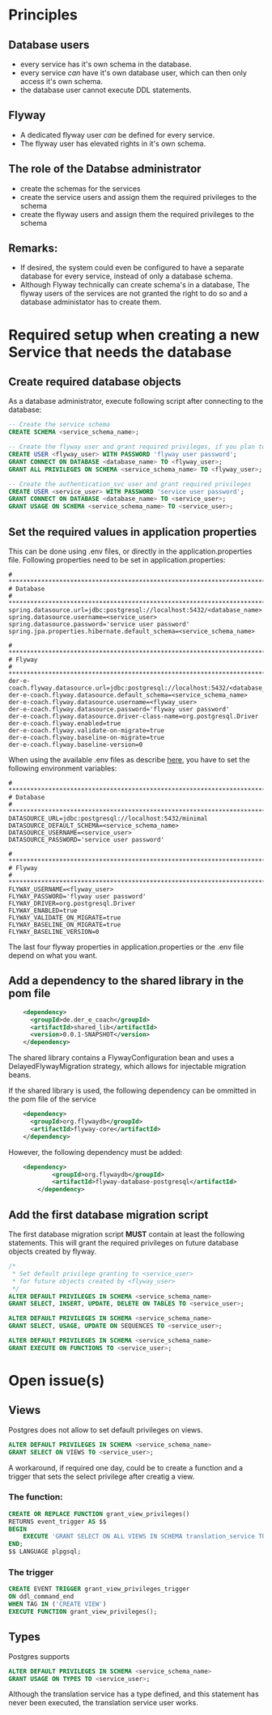 # Principles

## Database users
- every service has it's own schema in the database.
- every service _can_ have it's own database user, which can then only access it's own schema.
- the database user cannot execute DDL statements.

## Flyway
- A dedicated flyway user _can_ be defined for every service.
- The flyway user has elevated rights in it's own schema.

## The role of the Databse administrator
- create the schemas for the services
- create the service users and assign them the required privileges to the schema
- create the flyway users and assign them the required privileges to the schema

## Remarks:
- If desired, the system could even be configured to have a separate database for every service, instead of only a database schema.
- Although Flyway technically can create schema's in a database, The flyway users of the services are not granted the right to do so and a database administator has to create them.

# Required setup when creating a new Service that needs the database

## Create required database objects
As a database administrator, execute following script after connecting to the database:
```sql
-- Create the service schema
CREATE SCHEMA <service_schema_name>;

-- Create the flyway user and grant required privileges, if you plan to use flyway
CREATE USER <flyway_user> WITH PASSWORD 'flyway user password';
GRANT CONNECT ON DATABASE <database_name> TO <flyway_user>;
GRANT ALL PRIVILEGES ON SCHEMA <service_schema_name> TO <flyway_user>;

-- Create the authentication_svc user and grant required privileges
CREATE USER <service_user> WITH PASSWORD 'service user password';
GRANT CONNECT ON DATABASE <database_name> TO <service_user>;
GRANT USAGE ON SCHEMA <service_schema_name> TO <service_user>;
```

## Set the required values in application properties
This can be done using .env files, or directly in the application.properties file.
Following properties need to be set in application.properties:

```properties
# *****************************************************************************
# Database
# *****************************************************************************
spring.datasource.url=jdbc:postgresql://localhost:5432/<database_name>
spring.datasource.username=<service_user>
spring.datasource.password='service user password'
spring.jpa.properties.hibernate.default_schema=<service_schema_name>

# *****************************************************************************
# Flyway
# *****************************************************************************
der-e-coach.flyway.datasource.url=jdbc:postgresql://localhost:5432/<database_name>
der-e-coach.flyway.datasource.default_schema=<service_schema_name>
der-e-coach.flyway.datasource.username=<flyway_user>
der-e-coach.flyway.datasource.password='flyway user password'
der-e-coach.flyway.datasource.driver-class-name=org.postgresql.Driver
der-e-coach.flyway.enabled=true
der-e-coach.flyway.validate-on-migrate=true
der-e-coach.flyway.baseline-on-migrate=true
der-e-coach.flyway.baseline-version=0
```

When using the available .env files as describe [here](env_files.md), you have to set the following environment variables:

```properties
# *****************************************************************************
# Database
# *****************************************************************************
DATASOURCE_URL=jdbc:postgresql://localhost:5432/minimal
DATASOURCE_DEFAULT_SCHEMA=<service_schema_name>
DATASOURCE_USERNAME=<service_user>
DATASOURCE_PASSWORD='service user password'

# *****************************************************************************
# Flyway
# *****************************************************************************
FLYWAY_USERNAME=<flyway_user>
FLYWAY_PASSWORD='flyway user password'
FLYWAY_DRIVER=org.postgresql.Driver
FLYWAY_ENABLED=true
FLYWAY_VALIDATE_ON_MIGRATE=true
FLYWAY_BASELINE_ON_MIGRATE=true
FLYWAY_BASELINE_VERSION=0
```

The last four flyway properties in application.properties or the .env file depend on what you want.

## Add a dependency to the shared library in the pom file
```xml
    <dependency>
      <groupId>de.der_e_coach</groupId>
      <artifactId>shared_lib</artifactId>
      <version>0.0.1-SNAPSHOT</version>
    </dependency> 
```
The shared library contains a FlywayConfiguration bean and uses a DelayedFlywayMigration strategy, which allows for injectable migration beans.

If the shared library is used, the following dependency can be ommitted in the pom file of the service
```xml
    <dependency>
      <groupId>org.flywaydb</groupId>
      <artifactId>flyway-core</artifactId>      
    </dependency>
```
However, the following dependency must be added:
```xml
    <dependency>
			<groupId>org.flywaydb</groupId>
			<artifactId>flyway-database-postgresql</artifactId>
		</dependency>
```

## Add the first database migration script
The first database migration script __MUST__ contain at least the following statements.
This will grant the required privileges on future database objects created by flyway.
```sql
/*
 * Set default privilege granting to <service_user>
 * for future objects created by <flyway_user>
 */
ALTER DEFAULT PRIVILEGES IN SCHEMA <service_schema_name>
GRANT SELECT, INSERT, UPDATE, DELETE ON TABLES TO <service_user>;

ALTER DEFAULT PRIVILEGES IN SCHEMA <service_schema_name>
GRANT SELECT, USAGE, UPDATE ON SEQUENCES TO <service_user>;

ALTER DEFAULT PRIVILEGES IN SCHEMA <service_schema_name>
GRANT EXECUTE ON FUNCTIONS TO <service_user>;
```

# Open issue(s)
## Views

Postgres does not allow to set default privileges on views.
```SQL
ALTER DEFAULT PRIVILEGES IN SCHEMA <service_schema_name>
GRANT SELECT ON VIEWS TO <service_user>;
```

A workaround, if required one day, could be to create a function and a trigger that sets the select privilege after creatig a view. 

### The function: 
```SQL
CREATE OR REPLACE FUNCTION grant_view_privileges()
RETURNS event_trigger AS $$
BEGIN
    EXECUTE 'GRANT SELECT ON ALL VIEWS IN SCHEMA translation_service TO translation_svc';
END;
$$ LANGUAGE plpgsql;
```

### The trigger
```SQL
CREATE EVENT TRIGGER grant_view_privileges_trigger
ON ddl_command_end
WHEN TAG IN ('CREATE VIEW')
EXECUTE FUNCTION grant_view_privileges();
```

## Types
Postgres supports
```SQL
ALTER DEFAULT PRIVILEGES IN SCHEMA <service_schema_name>
GRANT USAGE ON TYPES TO <service_user>;
```
Although the translation service has a type defined, and this statement has never been executed, the translation service user works. 
